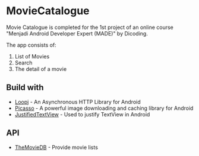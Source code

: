 # MovieCatalogue

Movie Catalogue is completed for the 1st project of an online course "Menjadi Android Developer Expert (MADE)" by Dicoding.

The app consists of:
1. List of Movies
2. Search
3. The detail of a movie

## Build with

* [Loopj](https://github.com/loopj/android-async-http) - An Asynchronous HTTP Library for Android
* [Picasso](https://github.com/square/picasso) - A powerful image downloading and caching library for Android
* [JustifiedTextView](https://github.com/ufo22940268/android-justifiedtextview) - Used to justify TextView in Android

## API
* [TheMovieDB](https://www.themoviedb.org) - Provide movie lists